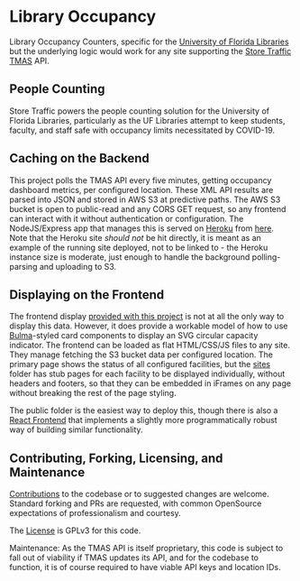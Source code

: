 # Library Occupancy

Library Occupancy Counters, specific for the [University of Florida Libraries](http://www.uflib.ufl.edu) but the underlying logic would work for any site supporting the [Store Traffic TMAS](https://storetraffic.com/tmas-people-counting-software) API.

## People Counting

Store Traffic powers the people counting solution for the University of Florida Libraries, particularly as the UF Libraries attempt to keep students, faculty, and staff safe with occupancy limits necessitated by COVID-19.

## Caching on the Backend

This project polls the TMAS API every five minutes, getting occupancy dashboard metrics, per configured location. These XML API results are parsed into JSON and stored in AWS S3 at predictive paths. The AWS S3 bucket is open to public-read and any CORS GET request, so any frontend can interact with it without authentication or configuration. The NodeJS/Express app that manages this is served on [Heroku](https://www.heroku.com) from [here](https://library-occupancy.herokuapp.com/static/). Note that the Heroku site *should not* be hit directly, it is meant as an example of the running site deployed, not to be linked to - the Heroku instance size is moderate, just enough to handle the background polling-parsing and uploading to S3.

## Displaying on the Frontend

The frontend display [provided with this project](./public) is not at all the only way to display this data. However, it does provide a workable model of how to use [Bulma](http://bulma.io)-styled card components to display an SVG circular capacity indicator. The frontend can be loaded as flat HTML/CSS/JS files to any site. They manage fetching the S3 bucket data per configured location. The primary page shows the status of all configured facilities, but the [sites](./public/sites) folder has stub pages for each facility to be displayed individually, without headers and footers, so that they can be embedded in iFrames on any page without breaking the rest of the page styling.

The public folder is the easiest way to deploy this, though there is also a [React Frontend](./react-frontend) that implements a slightly more programmatically robust way of building similar functionality.

## Contributing, Forking, Licensing, and Maintenance

[Contributions](./CONTRIBUTING) to the codebase or to suggested changes are welcome. Standard forking and PRs are requested, with common OpenSource expectations of professionalism and courtesy.

The [License](./LICENSE) is GPLv3 for this code.

Maintenance: As the TMAS API is itself proprietary, this code is subject to fall out of viability if TMAS updates its API, and for the codebase to function, it is of course required to have viable API keys and location IDs.
